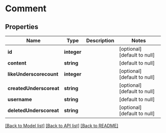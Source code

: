 # Comment

## Properties
Name | Type | Description | Notes
------------ | ------------- | ------------- | -------------
**id** | **integer** |  | [optional] [default to null]
**content** | **string** |  | [default to null]
**likeUnderscorecount** | **integer** |  | [optional] [default to null]
**createdUnderscoreat** | **string** |  | [optional] [default to null]
**username** | **string** |  | [default to null]
**deletedUnderscoreat** | **string** |  | [optional] [default to null]

[[Back to Model list]](../README.md#documentation-for-models) [[Back to API list]](../README.md#documentation-for-api-endpoints) [[Back to README]](../README.md)


